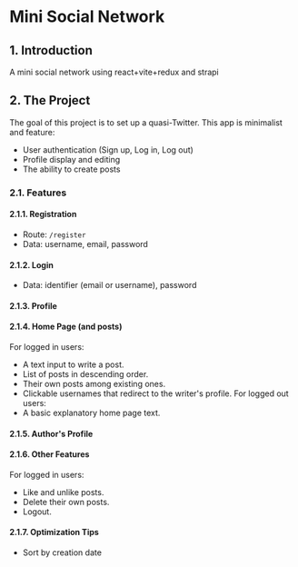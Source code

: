 # Mini Social Network

## 1. Introduction
A mini social network using react+vite+redux and strapi

## 2. The Project
The goal of this project is to set up a quasi-Twitter. This app is minimalist and  feature:
- User authentication (Sign up, Log in, Log out)
- Profile display and editing
- The ability to create posts

### 2.1. Features

#### 2.1.1. Registration
- Route: `/register`
- Data: username, email, password

#### 2.1.2. Login
- Data: identifier (email or username), password

#### 2.1.3. Profile

#### 2.1.4. Home Page (and posts)
For logged in users:
- A text input to write a post.
- List of posts in descending order.
- Their own posts among existing ones.
- Clickable usernames that redirect to the writer's profile.
For logged out users: 
- A basic explanatory home page text.

#### 2.1.5. Author's Profile

#### 2.1.6. Other Features
For logged in users:
- Like and unlike posts.
- Delete their own posts.
- Logout.

#### 2.1.7. Optimization Tips
- Sort by creation date
